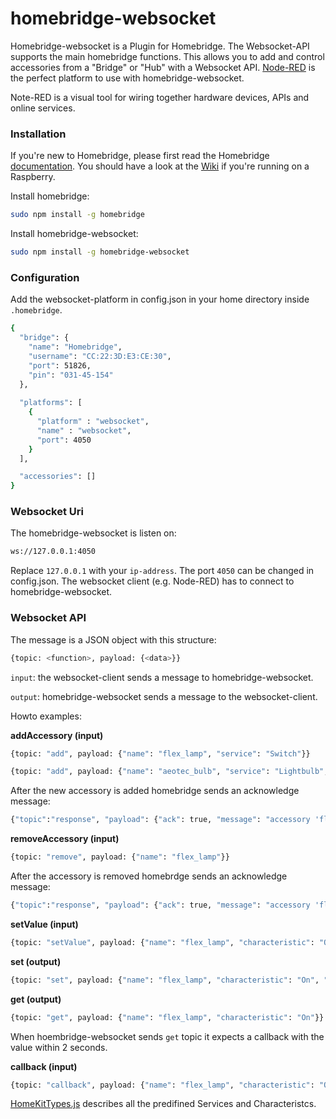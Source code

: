 # homebridge-websocket
Homebridge-websocket is a Plugin for Homebridge. The Websocket-API supports the main homebridge functions. This allows you to add and control accessories from a "Bridge" or "Hub" with a Websocket API. [Node-RED](http://nodered.org/) is the perfect platform to use with homebridge-websocket.

Note-RED is a visual tool for wiring together hardware devices, APIs and online services.

### Installation

If you're new to Homebridge, please first read the Homebridge [documentation](https://www.npmjs.com/package/homebridge).
You should have a look at the [Wiki](https://github.com/cflurin/homebridge-punt/wiki/Running-Homebridge-on-a-Raspberry-Pi) if you're running on a Raspberry.

Install homebridge:
```sh
sudo npm install -g homebridge
```
Install homebridge-websocket:
```sh
sudo npm install -g homebridge-websocket
```

### Configuration
Add the websocket-platform in config.json in your home directory inside `.homebridge`.

```sh
{
  "bridge": {
    "name": "Homebridge",
    "username": "CC:22:3D:E3:CE:30",
    "port": 51826,
    "pin": "031-45-154"
  },
  
  "platforms": [
    {
      "platform" : "websocket",
      "name" : "websocket",
      "port": 4050
    }
  ],           

  "accessories": []
}
```

### Websocket Uri

The homebridge-websocket is listen on:

```sh
ws://127.0.0.1:4050
```

Replace `127.0.0.1` with your `ip-address`. The port `4050` can be changed in config.json.
The websocket client (e.g. Node-RED) has to connect to homebridge-websocket.

### Websocket API

The message is a JSON object with this structure:

```sh
{topic: <function>, payload: {<data>}}
```

`input`: the websocket-client sends a message to homebridge-websocket.

`output`: homebridge-websocket sends a message to the websocket-client.

Howto examples:

**addAccessory (input)**

```sh
{topic: "add", payload: {"name": "flex_lamp", "service": "Switch"}}
```

```sh
{topic: "add", payload: {"name": "aeotec_bulb", "service": "Lightbulb", "Brightness": "default"}}
```

After the new accessory is added homebridge sends an acknowledge message:

```sh
{"topic":"response", "payload": {"ack": true, "message": "accessory 'flex_lamp' is added."}}
```

**removeAccessory (input)**

```sh
{topic: "remove", payload: {"name": "flex_lamp"}}
```

After the accessory is removed homebrdge sends an acknowledge message:

```sh
{"topic":"response", "payload": {"ack": true, "message": "accessory 'flex_lamp' is removed."}}
```

**setValue (input)**

```sh
{topic: "setValue", payload: {"name": "flex_lamp", "characteristic": "On", "value": true}}
```

**set (output)**

```sh
{topic: "set", payload: {"name": "flex_lamp", "characteristic": "On", "value": true}}
```

**get (output)**

```sh
{topic: "get", payload: {"name": "flex_lamp", "characteristic": "On"}}
```

When hoembridge-websocket sends `get` topic it expects a callback with the value within 2 seconds.

**callback (input)**

```sh
{topic: "callback", payload: {"name": "flex_lamp", "characteristic": "On", "value": true}}
```

[HomeKitTypes.js](https://github.com/KhaosT/HAP-NodeJS/blob/master/lib/gen/HomeKitTypes.js) describes all the predifined Services and Characteristcs.


